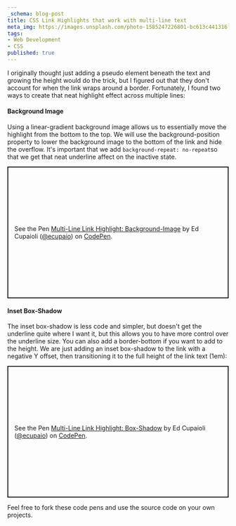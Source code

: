 ```yaml
---
_schema: blog-post
title: CSS Link Highlights that work with multi-line text
meta_img: https://images.unsplash.com/photo-1585247226801-bc613c441316?ixid=MnwxMjA3fDB8MHxzZWFyY2h8MTF8fHdlYiUyMGRldmVsb3BtZW50fGVufDB8fDB8fA%3D%3D&ixlib=rb-1.2.1&auto=format&fit=crop&w=500&q=60
tags:
- Web Development
- CSS
published: true
---
```

I originally thought just adding a pseudo element beneath the text and growing the height would do the trick, but I figured out that they don't account for when the link wraps around a border. Fortunately, I found two ways to create that neat highlight effect across multiple lines:

#### Background Image

Using a linear-gradient background image allows us to essentially move the highlight from the bottom to the top. We will use the background-position property to lower the background image to the bottom of the link and hide the overflow. It's important that we add `background-repeat: no-repeat`so that we get that neat underline affect on the inactive state.

<p class="codepen" data-height="300" data-theme-id="20092" data-default-tab="css,result" data-user="ecupaio" data-slug-hash="gJrKvP" data-preview="true" style="height: 300px; box-sizing: border-box; display: flex; align-items: center; justify-content: center; border: 2px solid; margin: 1em 0; padding: 1em;" data-pen-title="Multi-Line Link  Highlight: Background-Image">
<span>See the Pen <a href="https://codepen.io/ecupaio/pen/gJrKvP/">
Multi-Line Link  Highlight: Background-Image</a> by Ed Cupaioli (<a href="https://codepen.io/ecupaio">@ecupaio</a>)
on <a href="https://codepen.io">CodePen</a>.</span>
</p>
<script async src="https://static.codepen.io/assets/embed/ei.js"></script>

#### Inset Box-Shadow

The inset box-shadow is less code and simpler, but doesn't get the underline quite where I want it, but this allows you to have more control over the underline size. You can also add a border-bottom if you want to add to the height. We are just adding an inset box-shadow to the link with a negative Y offset, then transitioning it to the full height of the link text (1em):
<p class="codepen" data-height="300" data-theme-id="20092" data-default-tab="css,result" data-user="ecupaio" data-slug-hash="WBwKbd" data-preview="true" style="height: 300px; box-sizing: border-box; display: flex; align-items: center; justify-content: center; border: 2px solid; margin: 1em 0; padding: 1em;" data-pen-title="Multi-Line Link  Highlight: Box-Shadow">
<span>See the Pen <a href="https://codepen.io/ecupaio/pen/WBwKbd/">
Multi-Line Link  Highlight: Box-Shadow</a> by Ed Cupaioli (<a href="https://codepen.io/ecupaio">@ecupaio</a>)
on <a href="https://codepen.io">CodePen</a>.</span>
</p>
<script async src="https://static.codepen.io/assets/embed/ei.js"></script>

Feel free to fork these code pens and use the source code on your own projects.